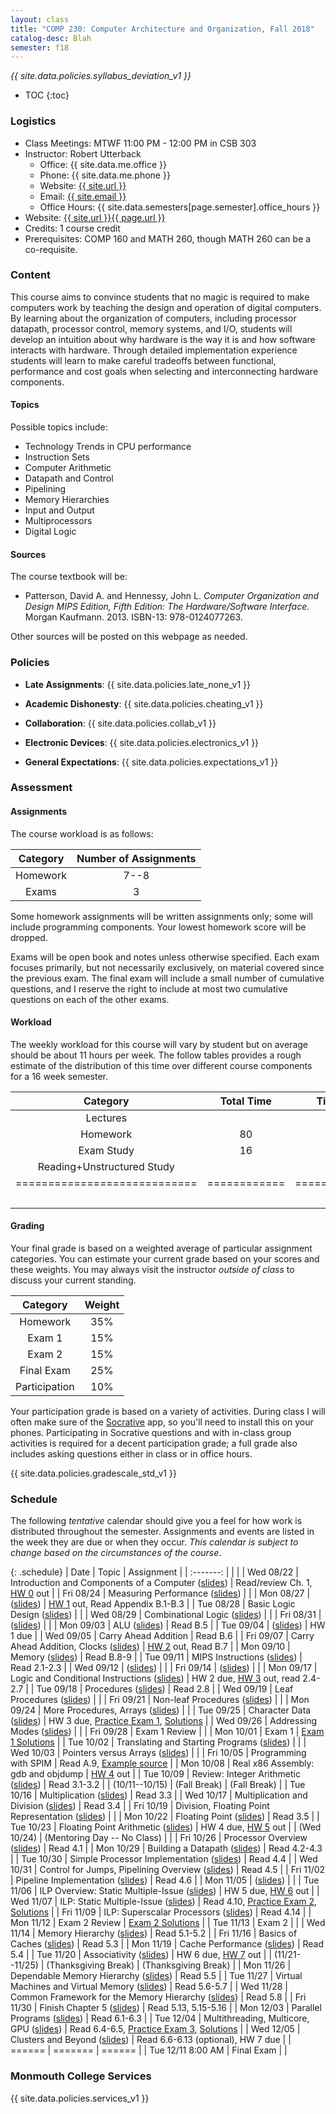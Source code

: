 ```yaml
---
layout: class
title: "COMP 230: Computer Architecture and Organization, Fall 2018"
catalog-desc: Blah
semester: f18
---
```


*{{ site.data.policies.syllabus_deviation_v1 }}*

* TOC
{:toc}

### Logistics

* Class Meetings: MTWF 11:00 PM - 12:00 PM in CSB 303
* Instructor: Robert Utterback
  * Office: {{ site.data.me.office }}
  * Phone: {{ site.data.me.phone }}
  * Website: <a href="{{ site.url }}">{{ site.url }}</a>
  * Email: <a href="mailto:{{ site.email }}">{{ site.email }}</a>
  * Office Hours: {{ site.data.semesters[page.semester].office_hours }}
* Website: <a href="{{ site.url }}{{ page.url }}">{{ site.url }}{{ page.url }}</a>
* Credits: 1 course credit
* Prerequisites: COMP 160 and MATH 260, though MATH 260 can be a co-requisite.

### Content

This course aims to convince students that no magic is required to
make computers work by teaching the design and operation of digital
computers. By learning about the organization of computers, including
processor datapath, processor control, memory systems, and I/O,
students will develop an intuition about why hardware is the way it is
and how software interacts with hardware. Through detailed
implementation experience students will learn to make careful
tradeoffs between functional, performance and cost goals when
selecting and interconnecting hardware components.

#### Topics

Possible topics include:

* Technology Trends in CPU performance
* Instruction Sets
* Computer Arithmetic
* Datapath and Control
* Pipelining
* Memory Hierarchies
* Input and Output
* Multiprocessors
* Digital Logic

#### Sources

The course textbook will be:

* Patterson, David A. and Hennessy, John L. *Computer Organization and
Design MIPS Edition, Fifth Edition: The Hardware/Software
Interface*. Morgan Kaufmann. 2013. ISBN-13: 978-0124077263.

Other sources will be posted on this webpage as needed.

### Policies

* **Late Assignments**: {{ site.data.policies.late_none_v1 }}

* **Academic Dishonesty**: {{ site.data.policies.cheating_v1 }}

* **Collaboration**: {{ site.data.policies.collab_v1 }}

* **Electronic Devices**: {{ site.data.policies.electronics_v1 }}

* **General Expectations**: {{ site.data.policies.expectations_v1 }}

### Assessment

#### Assignments

The course workload is as follows:

| Category | Number of Assignments |
| :-----:  |             :-------: |
| Homework |                  7--8 |
| Exams    |                     3 |

Some homework assignments will be written assignments only; some will
include programming components. Your lowest homework score will be
dropped.

Exams will be open book and notes
unless otherwise specified. Each exam focuses primarily, but not
necessarily exclusively, on material covered since the previous
exam. The final exam will include a small number of cumulative
questions, and I reserve the right to include at most two cumulative
questions on each of the other exams.

#### Workload

The weekly workload for this course will vary by student but on
average should be about 11 hours per week. The follow tables provides
a rough estimate of the distribution of this time over different
course components for a 16 week semester.

| Category                     | Total Time   |     Time/week (hours) |
| :-----:                      | :-------:    |   :-----------------: |
| Lectures                     |              |                     3 |
| Homework                     | 80           |                     5 |
| Exam Study                   | 16           |                     1 |
| Reading+Unstructured Study   |              |                     2 |
| ============================ | ============ | ===================== |
|                              |              |                    11 |

#### Grading

Your final grade is based on a weighted average of particular
assignment categories. You can estimate your current grade based on
your scores and these weights. You may always visit the instructor
*outside of class* to discuss your current standing.

| Category      |    Weight |
| :-----:       | :-------: |
| Homework      |       35% |
| Exam 1        |       15% |
| Exam 2        |       15% |
| Final Exam    |       25% |
| Participation |       10% |

Your participation grade is based on a variety of activities. During
class I will often make sure of the
[Socrative](https://socrative.com/) app, so you'll need to install
this on your phones. Participating in Socrative questions and with
in-class group activities is required for a decent participation
grade; a full grade also includes asking questions either in class or
in office hours.

{{ site.data.policies.gradescale_std_v1 }}

### Schedule
The following *tentative* calendar should give you a feel for how work is
distributed throughout the semester. Assignments and events are listed
in the week they are due or when they occur. *This calendar is subject
to change based on the circumstances of the course*.

{: .schedule}
| Date              | Topic                                                            | Assignment                                                               |
| :-------:         |                                                                  |                                                                          |
| Wed 08/22         | Introduction and Components of a Computer ([slides](./L01.pptx)) | Read/review Ch. 1, [HW 0](./hw0.pdf) out                                 |
| Fri 08/24         | Measuring Performance ([slides](./L02.pptx))                     |                                                                          |
| Mon 08/27         | ([slides](./L03.pptx))                                           | [HW 1](./hw1.pdf) out, Read Appendix B.1-B.3                             |
| Tue 08/28         | Basic Logic Design ([slides](./L04.pptx))                        |                                                                          |
| Wed 08/29         | Combinational Logic ([slides](L05.pptx))                         |                                                                          |
| Fri 08/31         | ([slides](L06.pptx))                                             |                                                                          |
| Mon 09/03         | ALU ([slides](L07.pptx))                                         | Read B.5                                                                 |
| Tue 09/04         | ([slides](L08.pptx))                                             | HW 1 due                                                                 |
| Wed 09/05         | Carry Ahead Addition                                             | Read B.6                                                                 |
| Fri 09/07         | Carry Ahead Addition, Clocks ([slides](L09-10.pptx))             | [HW 2](./hw2.pdf) out, Read B.7                                          |
| Mon 09/10         | Memory ([slides](L11.pptx))                                      | Read B.8-9                                                               |
| Tue 09/11         | MIPS Instructions ([slides](L12.pptx))                           | Read 2.1-2.3                                                             |
| Wed 09/12         | ([slides](L13.pptx))                                             |                                                                          |
| Fri 09/14         | ([slides](L14.pptx))                                             |                                                                          |
| Mon 09/17         | Logic and Conditional Instructions ([slides](L15.pptx))          | HW 2 due, [HW 3](./hw3.pdf) out, read 2.4-2.7                            |
| Tue 09/18         | Procedures ([slides](L16.pptx))                                  | Read 2.8                                                                 |
| Wed 09/19         | Leaf Procedures ([slides](L17.pptx))                             |                                                                          |
| Fri 09/21         | Non-leaf Procedures ([slides](L18.pptx))                         |                                                                          |
| Mon 09/24         | More Procedures, Arrays ([slides](L19.pptx))                     |                                                                          |
| Tue 09/25         | Character Data ([slides](L20.pptx))                              | HW 3 due, [Practice Exam 1](./exam1p.pdf), [Solutions](./exam1p-sol.pdf) |
| Wed 09/26         | Addressing Modes ([slides](L21.pptx))                            |                                                                          |
| Fri 09/28         | Exam 1  Review                                                   |                                                                          |
| Mon 10/01         | Exam 1                                                           | [Exam 1 Solutions](./exam1-sol.pdf)                                      |
| Tue 10/02         | Translating and Starting Programs ([slides](L24.pptx))           |                                                                          |
| Wed 10/03         | Pointers versus Arrays ([slides](L25.pptx))                      |                                                                          |
| Fri 10/05         | Programming with SPIM                                            | Read A.9, [Example source](./add2.asm)                                   |
| Mon 10/08         | Real x86 Assembly: gdb and objdump                               | [HW 4](./hw4.pdf) out                                                    |
| Tue 10/09         | Review: Integer Arithmetic ([slides](L27.pptx))                  | Read 3.1-3.2                                                             |
| (10/11--10/15)    | (Fall Break)                                                     | (Fall Break)                                                             |
| Tue 10/16         | Multiplication ([slides](L28.pptx))                              | Read 3.3                                                                 |
| Wed 10/17         | Multiplication and Division ([slides](L29.pptx))                 | Read 3.4                                                                 |
| Fri 10/19         | Division, Floating Point Representation ([slides](L30.pptx))     |                                                                          |
| Mon 10/22         | Floating Point ([slides](L31.pptx))                              | Read 3.5                                                                 |
| Tue 10/23         | Floating Point Arithmetic ([slides](L33.pptx))                   | HW 4 due, [HW 5](./hw5.pdf) out                                          |
| (Wed 10/24)       | (Mentoring Day -- No Class)                                      |                                                                          |
| Fri 10/26         | Processor Overview ([slides](L34.pptx))                          | Read 4.1                                                                 |
| Mon 10/29         | Building a Datapath ([slides](L35.pptx))                         | Read 4.2-4.3                                                             |
| Tue 10/30         | Simple Processor Implementation ([slides](L36.pptx))             | Read 4.4                                                                 |
| Wed 10/31         | Control for Jumps, Pipelining Overview ([slides](L37.pptx))      | Read 4.5                                                                 |
| Fri 11/02         | Pipeline Implementation ([slides](L38.pptx))                     | Read 4.6                                                                 |
| Mon 11/05         | ([slides](L39.pptx))                                             |                                                                          |
| Tue 11/06         | ILP Overview: Static Multiple-Issue ([slides](L40.pptx))         | HW 5 due, [HW 6](./hw6.pdf) out                                          |
| Wed 11/07         | ILP: Static Multiple-Issue ([slides](L41.pptx))                  | Read 4.10, [Practice Exam 2](exam2p.pdf), [Solutions](exam2p-sol.pdf)    |
| Fri 11/09         | ILP: Superscalar Processors ([slides](L42.pptx))                 | Read 4.14                                                                |
| Mon 11/12         | Exam 2 Review                                                    | [Exam 2 Solutions](exam2-sol.pdf)                                        |
| Tue 11/13         | Exam 2                                                           |                                                                          |
| Wed 11/14         | Memory Hierarchy ([slides](L46.pptx))                            | Read 5.1-5.2                                                             |
| Fri 11/16         | Basics of Caches ([slides](L47.pptx))                            | Read 5.3                                                                 |
| Mon 11/19         | Cache Performance ([slides](L48.pptx))                           | Read 5.4                                                                 |
| Tue 11/20         | Associativity ([slides](L49.pptx))                               | HW 6 due, [HW 7](hw7.pdf) out                                            |
| (11/21--11/25)    | (Thanksgiving Break)                                             | (Thanksgiving Break)                                                     |
| Mon 11/26         | Dependable Memory Hierarchy ([slides](L50.pptx))                 | Read 5.5                                                                 |
| Tue 11/27         | Virtual Machines and Virtual Memory ([slides](L51.pptx))         | Read 5.6-5.7                                                             |
| Wed 11/28         | Common Framework for the Memory Hierarchy ([slides](L52.pptx))   | Read 5.8                                                                 |
| Fri 11/30         | Finish Chapter 5 ([slides](L53.pptx))                            | Read 5.13, 5.15-5.16                                                     |
| Mon 12/03         | Parallel Programs ([slides](L54.pptx))                           | Read 6.1-6.3                                                             |
| Tue 12/04         | Multithreading, Multicore, GPU ([slides](L55.pptx))              | Read 6.4-6.5, [Practice Exam 3](exam3p.pdf), [Solutions](exam3p-sol.pdf) |
| Wed 12/05         | Clusters and Beyond ([slides](L56.pptx))                         | Read 6.6-6.13 (optional), HW 7 due                                       |
| ======            | =======                                                          | ======                                                                   |
| Tue 12/11 8:00 AM | Final Exam                                                       |                                                                          |

### Monmouth College Services

{{ site.data.policies.services_v1 }}

<!-- Local Variables: -->
<!-- eval: (orgtbl-mode) -->
<!-- End: -->
